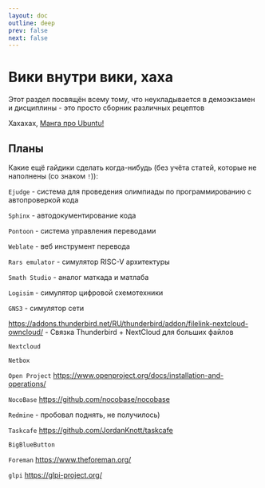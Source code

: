 ```yaml
---
layout: doc
outline: deep
prev: false
next: false
---
```


# Вики внутри вики, хаха

Этот раздел посвящён всему тому, что неукладывается в демоэкзамен и дисциплины - это просто сборник различных рецептов


Хахахах, [Манга про Ubuntu!](https://remanga.org/manga/ubunchu/main)


## Планы

Какие ещё гайдики сделать когда-нибудь (без учёта статей, которые не наполнены (со знаком `!`)):

`Ejudge` - система для проведения олимпиады по программированию с автопроверкой кода 

`Sphinx` - автодокументирование кода

`Pontoon` - система управления переводами

`Weblate` - веб инструмент перевода

`Rars emulator` - симулятор RISC-V архитектуры

`Smath Studio` - аналог маткада и матлаба

`Logisim` - симулятор цифровой схемотехники

`GNS3` - симулятор сети

https://addons.thunderbird.net/RU/thunderbird/addon/filelink-nextcloud-owncloud/ - Связка Thunderbird + NextCloud для больших файлов

`Nextcloud`

`Netbox`

`Open Project` https://www.openproject.org/docs/installation-and-operations/

`NocoBase` https://github.com/nocobase/nocobase

`Redmine` - пробовал поднять, не получилось)

`Taskcafe` https://github.com/JordanKnott/taskcafe

`BigBlueButton`

`Foreman` https://www.theforeman.org/

`glpi` https://glpi-project.org/